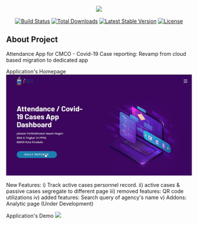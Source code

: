 <p align="center"><a href="https://laravel.com" target="_blank"><img src="https://raw.githubusercontent.com/laravel/art/master/logo-lockup/5%20SVG/2%20CMYK/1%20Full%20Color/laravel-logolockup-cmyk-red.svg" width="400"></a></p>

<p align="center">
<a href="https://travis-ci.org/laravel/framework"><img src="https://travis-ci.org/laravel/framework.svg" alt="Build Status"></a>
<a href="https://packagist.org/packages/laravel/framework"><img src="https://poser.pugx.org/laravel/framework/d/total.svg" alt="Total Downloads"></a>
<a href="https://packagist.org/packages/laravel/framework"><img src="https://poser.pugx.org/laravel/framework/v/stable.svg" alt="Latest Stable Version"></a>
<a href="https://packagist.org/packages/laravel/framework"><img src="https://poser.pugx.org/laravel/framework/license.svg" alt="License"></a>
</p>

## About Project

Attendance App for CMCO - Covid-19 Case reporting: Revamp from cloud based migration to dedicated app

Application's Homepage
<img src="https://github.com/zF-9/adcmco_app/blob/863974a58f064c332abef37b531b1559abacb0bd/public/img/Source_Img/cropped-home.jpg">

New Features:
    i) Track active cases personnel record.
    ii) active cases & passive cases segregate to different page
    iii) removed features: QR code utilizations
    iv) added features: Search query of agency's name
    v) Addons: Analytic page (Under Development)

Application's Demo
<img src="https://github.com/zF-9/adcmco_app/blob/0fde493323ad9a5c089e033727e50a3bafbdbb92/public/img/Source_Img/Animation.gif">



